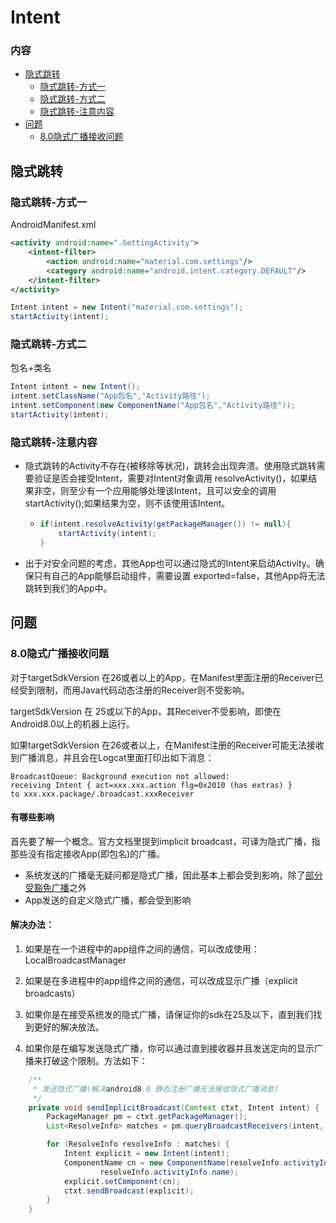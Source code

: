 # Intent

### 内容
+ [隐式跳转](#隐式跳转)
	+ [隐式跳转-方式一](#隐式跳转-方式一)
	+ [隐式跳转-方式二](#隐式跳转-方式二)
	+ [隐式跳转-注意内容](#隐式跳转-注意内容)
+ [问题](#问题)
	+ [8.0隐式广播接收问题](#8.0隐式广播接收问题)

## 隐式跳转

### 隐式跳转-方式一
AndroidManifest.xml
~~~ xml
<activity android:name=".SettingActivity">
	<intent-filter>
		<action android:name="material.com.settings"/>
		<category android:name="android.intent.category.DEFAULT"/>
	</intent-filter>
</activity>
~~~

~~~ java
Intent intent = new Intent("material.com.settings");
startActivity(intent);
~~~

### 隐式跳转-方式二
包名+类名
~~~ java
Intent intent = new Intent();
intent.setClassName("App包名","Activity路径");
intent.setComponent(new ComponentName("App包名","Activity路径"));
startActivity(intent);
~~~

### 隐式跳转-注意内容
+	隐式跳转的Activity不存在(被移除等状况)，跳转会出现奔溃。使用隐式跳转需要验证是否会接受Intent，需要对Intent对象调用 resolveActivity()，如果结果非空，则至少有一个应用能够处理该Intent，且可以安全的调用startActivity();如果结果为空，则不该使用该Intent。
	+	~~~ java
		if(intent.resolveActivity(getPackageManager()) != null){
			startActivity(intent);
		}
		~~~
+	出于对安全问题的考虑，其他App也可以通过隐式的Intent来启动Activity。确保只有自己的App能够启动组件，需要设置 exported=false，其他App将无法跳转到我们的App中。



## 问题
### 8.0隐式广播接收问题

对于targetSdkVersion 在26或者以上的App，在Manifest里面注册的Receiver已经受到限制，而用Java代码动态注册的Receiver则不受影响。

targetSdkVersion 在 25或以下的App，其Receiver不受影响，即使在Android8.0以上的机器上运行。

如果targetSdkVersion 在26或者以上，在Manifest注册的Receiver可能无法接收到广播消息，并且会在Logcat里面打印出如下消息：
~~~ shell
BroadcastQueue: Background execution not allowed: 
receiving Intent { act=xxx.xxx.action flg=0x2010 (has extras) } 
to xxx.xxx.package/.broadcast.xxxReceiver
~~~


#### 有哪些影响
首先要了解一个概念。官方文档里提到implicit broadcast，可译为隐式广播，指那些没有指定接收App(即包名)的广播。
- 系统发送的广播毫无疑问都是隐式广播，因此基本上都会受到影响，除了[部分受豁免广播](https://developer.android.com/guide/components/broadcast-exceptions)之外
- App发送的自定义隐式广播，都会受到影响

#### 解决办法：
1. 如果是在一个进程中的app组件之间的通信，可以改成使用：LocalBroadcastManager

2. 如果是在多进程中的app组件之间的通信，可以改成显示广播（explicit broadcasts）

3. 如果你是在接受系统发的隐式广播，请保证你的sdk在25及以下，直到我们找到更好的解决放法。

4. 如果你是在编写发送隐式广播，你可以通过直到接收器并且发送定向的显示广播来打破这个限制。方法如下：

~~~ java
    /**
     * 发送隐式广播(解决android8.0 静态注册广播无法接收隐式广播消息)
     */
    private void sendImplicitBroadcast(Context ctxt, Intent intent) {
        PackageManager pm = ctxt.getPackageManager();
        List<ResolveInfo> matches = pm.queryBroadcastReceivers(intent, 0);

        for (ResolveInfo resolveInfo : matches) {
            Intent explicit = new Intent(intent);
            ComponentName cn = new ComponentName(resolveInfo.activityInfo.applicationInfo.packageName,
                    resolveInfo.activityInfo.name);
            explicit.setComponent(cn);
            ctxt.sendBroadcast(explicit);
        }
    }
~~~